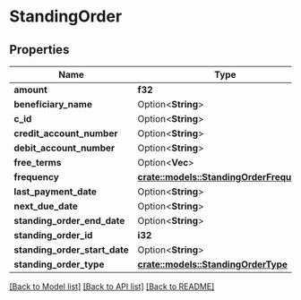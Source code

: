# StandingOrder

## Properties

Name | Type | Description | Notes
------------ | ------------- | ------------- | -------------
**amount** | **f32** |  | 
**beneficiary_name** | Option<**String**> |  | [optional]
**c_id** | Option<**String**> |  | [optional]
**credit_account_number** | Option<**String**> |  | [optional]
**debit_account_number** | Option<**String**> |  | [optional]
**free_terms** | Option<**Vec<String>**> |  | [optional]
**frequency** | [**crate::models::StandingOrderFrequency**](StandingOrderFrequency.md) |  | 
**last_payment_date** | Option<**String**> |  | [optional]
**next_due_date** | Option<**String**> |  | [optional]
**standing_order_end_date** | Option<**String**> |  | [optional]
**standing_order_id** | **i32** |  | 
**standing_order_start_date** | Option<**String**> |  | [optional]
**standing_order_type** | [**crate::models::StandingOrderType**](StandingOrderType.md) |  | 

[[Back to Model list]](../README.md#documentation-for-models) [[Back to API list]](../README.md#documentation-for-api-endpoints) [[Back to README]](../README.md)



